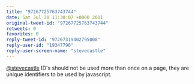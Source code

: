 ```yaml
---
title: "97267725763743744"
date: Sat Jul 30 11:30:07 +0000 2011
original-tweet-id: "97267725763743744"
retweets: 0
favorites: 0
reply-tweet-id: "97267319402795008"
reply-user-id: "19347796"
reply-user-screen-name: "stevecastle"
---
```

<a href="https://twitter.com/stevecastle">@stevecastle</a> ID's should not be used more than once on a page, they are unique identifiers to be used by javascript.
